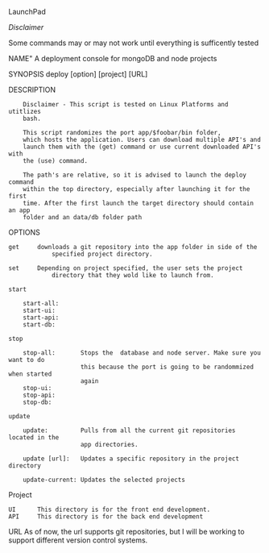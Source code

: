 LaunchPad

*Disclaimer*

Some commands may or may not work until everything is sufficently tested

NAME"
		A deployment console for mongoDB and node projects


SYNOPSIS
		deploy [option] [project] [URL]


DESCRIPTION

		Disclaimer - This script is tested on Linux Platforms and utitlizes
		bash.

		This script randomizes the port app/$foobar/bin folder, 
		which hosts the application. Users can download multiple API's and
		launch them with the (get) command or use current downloaded API's with
		the (use) command.

		The path's are relative, so it is advised to launch the deploy command
		within the top directory, especially after launching it for the first
		time. After the first launch the target directory should contain an app
		folder and an data/db folder path

OPTIONS

	get		downloads a git repository into the app folder in side of the
				specified project directory. 

	set 	Depending on project specified, the user sets the project
				directory that they wold like to launch from. 

	start

		start-all:
		start-ui:
		start-api:
		start-db:

	stop

		stop-all: 		Stops the  database and node server. Make sure you want to do
						this because the port is going to be randommized when started 
						again
		stop-ui:
		stop-api:
		stop-db:
        
    update

       	update:  		Pulls from all the current git repositories located in the 
                		app directories.

       	update [url]: 	Updates a specific repository in the project directory

       	update-current: Updates the selected projects

Project

	UI 		This directory is for the front end development.
	API 	This directory is for the back end development

URL
		As of now, the url supports git repositories, but I will be working
		to support different version control systems. 
